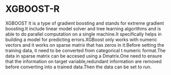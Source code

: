 # XGBOOST-R
XGBOOST
It is a type of gradient boosting and stands for extreme gradient boosting.It include linear model solver and tree learning algorithms and is able to do parallel computation on a single machine.It specifically helps in building a model for predicting errors.XGBoost only works with numeric vectors and it works on sparse matrix that has zeros in it.Before setting the training data, it need to be converted from categorical t numeric format.The data in sparse matrix can be accesed using a Dmatrix.One need to ensure that the information on target variable,redundant information are removed before converting into a trained data.Then the data can be set to run.
